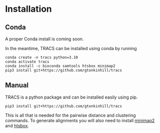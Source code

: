 # Installation

## Conda

A proper Conda install is coming soon.

In the meantime, TRACS can be installed using conda by running

```
conda create -n tracs python=3.10
conda activate tracs
conda install -c bioconda samtools htsbox minimap2
pip3 install git+https://github.com/gtonkinhill/tracs
```

## Manual

TRACS is a python package and can be installed easily using pip. 

```
pip3 install git+https://github.com/gtonkinhill/tracs
```

This is all that is needed for the pairwise distance and clustering commands. To generate alignments you will also need to install [minimap2](https://github.com/lh3/minimap2) and [htsbox](https://github.com/lh3/htsbox).

